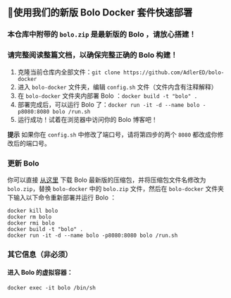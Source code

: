 ## 🍍使用我们的新版 Bolo Docker 套件快速部署

### 本仓库中附带的 `bolo.zip` 是最新版的 Bolo ，请放心搭建！

### 请完整阅读整篇文档，以确保完整正确的 Bolo 构建！

1. 克隆当前仓库内全部文件：`git clone https://github.com/AdlerED/bolo-docker`
2. 进入 `bolo-docker` 文件夹，编辑 `config.sh` 文件（文件内含有注释解释）
3. 在 `bolo-docker` 文件夹内部署 Bolo ：`docker build -t "bolo" .`
4. 部署完成后，可以运行 Bolo 了：`docker run -it -d --name bolo -p8080:8080 bolo /run.sh`
5. 运行成功！试着在浏览器中访问你的 Bolo 博客吧！

**提示** 如果你在 `config.sh` 中修改了端口号，请将第四步的两个 `8080` 都改成你修改后的端口号。

### 更新 Bolo

你可以直接 [从这里](https://github.com/AdlerED/bolo-solo/releases) 下载 Bolo 最新版的压缩包，并将压缩包文件名修改为 `bolo.zip`，替换 `bolo-docker` 中的 `bolo.zip` 文件，然后在 `bolo-docker` 文件夹下输入以下命令重新部署并运行 Bolo ：

```
docker kill bolo
docker rm bolo
docker rmi bolo
docker build -t "bolo" .
docker run -it -d --name bolo -p8080:8080 bolo /run.sh
```

### 其它信息（非必须）

#### 进入 Bolo 的虚拟容器：

```
docker exec -it bolo /bin/sh
```
